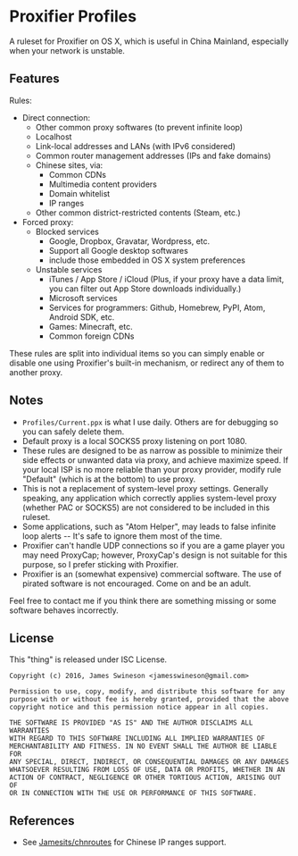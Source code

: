 # Proxifier Profiles
A ruleset for Proxifier on OS X, which is useful in China Mainland, especially when your network is unstable.

## Features
Rules:

- Direct connection:
    - Other common proxy softwares (to prevent infinite loop)
    - Localhost
    - Link-local addresses and LANs (with IPv6 considered)
    - Common router management addresses (IPs and fake domains)
    - Chinese sites, via:
        - Common CDNs
        - Multimedia content providers
        - Domain whitelist
        - IP ranges
    - Other common district-restricted contents (Steam, etc.)
- Forced proxy:
    - Blocked services
        - Google, Dropbox, Gravatar, Wordpress, etc.
        - Support all Google desktop softwares
        - include those embedded in OS X system preferences
    - Unstable services
        - iTunes / App Store / iCloud
          (Plus, if your proxy have a data limit, you can filter out App Store downloads individually.)
        - Microsoft services
        - Services for programmers: Github, Homebrew, PyPI, Atom, Android SDK, etc.
        - Games: Minecraft, etc.
        - Common foreign CDNs

These rules are split into individual items so you can simply enable or disable one using Proxifier's built-in mechanism, or redirect any of them to another proxy.

## Notes
- `Profiles/Current.ppx` is what I use daily. Others are for debugging so you can safely delete them.
- Default proxy is a local SOCKS5 proxy listening on port 1080.
- These rules are designed to be as narrow as possible to minimize their side effects or unwanted data via proxy, and achieve maximize speed. If your local ISP is no more reliable than your proxy provider, modify rule "Default" (which is at the bottom) to use proxy.
- This is not a replacement of system-level proxy settings. Generally speaking, any application which correctly applies system-level proxy (whether PAC or SOCKS5) are not considered to be included in this ruleset.
- Some applications, such as "Atom Helper", may leads to false infinite loop alerts -- It's safe to ignore them most of the time.
- Proxifier can't handle UDP connections so if you are a game player you may need ProxyCap; however, ProxyCap's design is not suitable for this purpose, so I prefer sticking with Proxifier.
- Proxifier is an (somewhat expensive) commercial software. The use of pirated software is not encouraged. Come on and be an adult.

Feel free to contact me if you think there are something missing or some software behaves incorrectly.


## License

This "thing" is released under ISC License.

```
Copyright (c) 2016, James Swineson <jamesswineson@gmail.com>

Permission to use, copy, modify, and distribute this software for any
purpose with or without fee is hereby granted, provided that the above
copyright notice and this permission notice appear in all copies.

THE SOFTWARE IS PROVIDED "AS IS" AND THE AUTHOR DISCLAIMS ALL WARRANTIES
WITH REGARD TO THIS SOFTWARE INCLUDING ALL IMPLIED WARRANTIES OF
MERCHANTABILITY AND FITNESS. IN NO EVENT SHALL THE AUTHOR BE LIABLE FOR
ANY SPECIAL, DIRECT, INDIRECT, OR CONSEQUENTIAL DAMAGES OR ANY DAMAGES
WHATSOEVER RESULTING FROM LOSS OF USE, DATA OR PROFITS, WHETHER IN AN
ACTION OF CONTRACT, NEGLIGENCE OR OTHER TORTIOUS ACTION, ARISING OUT OF
OR IN CONNECTION WITH THE USE OR PERFORMANCE OF THIS SOFTWARE.
```

## References
- See [Jamesits/chnroutes](https://github.com/Jamesits/chnroutes/tree/feature/proxifier) for Chinese IP ranges support.
